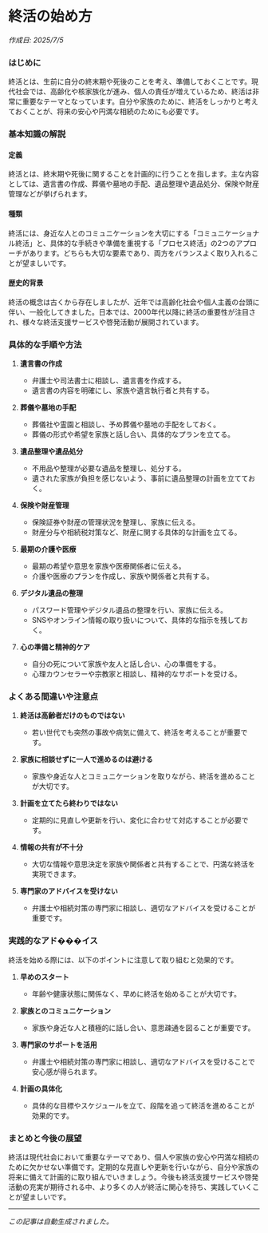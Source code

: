 # 終活の始め方

*作成日: 2025/7/5*

### はじめに

終活とは、生前に自分の終末期や死後のことを考え、準備しておくことです。現代社会では、高齢化や核家族化が進み、個人の責任が増えているため、終活は非常に重要なテーマとなっています。自分や家族のために、終活をしっかりと考えておくことが、将来の安心や円満な相続のためにも必要です。

### 基本知識の解説

#### 定義
終活とは、終末期や死後に関することを計画的に行うことを指します。主な内容としては、遺言書の作成、葬儀や墓地の手配、遺品整理や遺品処分、保険や財産管理などが挙げられます。

#### 種類
終活には、身近な人とのコミュニケーションを大切にする「コミュニケーショナル終活」と、具体的な手続きや準備を重視する「プロセス終活」の2つのアプローチがあります。どちらも大切な要素であり、両方をバランスよく取り入れることが望ましいです。

#### 歴史的背景
終活の概念は古くから存在しましたが、近年では高齢化社会や個人主義の台頭に伴い、一般化してきました。日本では、2000年代以降に終活の重要性が注目され、様々な終活支援サービスや啓発活動が展開されています。

### 具体的な手順や方法

1. **遺言書の作成**
   - 弁護士や司法書士に相談し、遺言書を作成する。
   - 遺言書の内容を明確にし、家族や遺言執行者と共有する。

2. **葬儀や墓地の手配**
   - 葬儀社や霊園と相談し、予め葬儀や墓地の手配をしておく。
   - 葬儀の形式や希望を家族と話し合い、具体的なプランを立てる。

3. **遺品整理や遺品処分**
   - 不用品や整理が必要な遺品を整理し、処分する。
   - 遺された家族が負担を感じないよう、事前に遺品整理の計画を立てておく。

4. **保険や財産管理**
   - 保険証券や財産の管理状況を整理し、家族に伝える。
   - 財産分与や相続税対策など、財産に関する具体的な計画を立てる。

5. **最期の介護や医療**
   - 最期の希望や意思を家族や医療関係者に伝える。
   - 介護や医療のプランを作成し、家族や関係者と共有する。

6. **デジタル遺品の整理**
   - パスワード管理やデジタル遺品の整理を行い、家族に伝える。
   - SNSやオンライン情報の取り扱いについて、具体的な指示を残しておく。

7. **心の準備と精神的ケア**
   - 自分の死について家族や友人と話し合い、心の準備をする。
   - 心理カウンセラーや宗教家と相談し、精神的なサポートを受ける。

### よくある間違いや注意点

1. **終活は高齢者だけのものではない**
   - 若い世代でも突然の事故や病気に備えて、終活を考えることが重要です。

2. **家族に相談せずに一人で進めるのは避ける**
   - 家族や身近な人とコミュニケーションを取りながら、終活を進めることが大切です。

3. **計画を立てたら終わりではない**
   - 定期的に見直しや更新を行い、変化に合わせて対応することが必要です。

4. **情報の共有が不十分**
   - 大切な情報や意思決定を家族や関係者と共有することで、円満な終活を実現できます。

5. **専門家のアドバイスを受けない**
   - 弁護士や相続対策の専門家に相談し、適切なアドバイスを受けることが重要です。

### 実践的なアド���イス

終活を始める際には、以下のポイントに注意して取り組むと効果的です。

1. **早めのスタート**
   - 年齢や健康状態に関係なく、早めに終活を始めることが大切です。
   
2. **家族とのコミュニケーション**
   - 家族や身近な人と積極的に話し合い、意思疎通を図ることが重要です。
   
3. **専門家のサポートを活用**
   - 弁護士や相続対策の専門家に相談し、適切なアドバイスを受けることで安心感が得られます。
   
4. **計画の具体化**
   - 具体的な目標やスケジュールを立て、段階を追って終活を進めることが効果的です。

### まとめと今後の展望

終活は現代社会において重要なテーマであり、個人や家族の安心や円満な相続のために欠かせない準備です。定期的な見直しや更新を行いながら、自分や家族の将来に備えて計画的に取り組んでいきましょう。今後も終活支援サービスや啓発活動の充実が期待される中、より多くの人が終活に関心を持ち、実践していくことが望ましいです。

---
*この記事は自動生成されました。*
